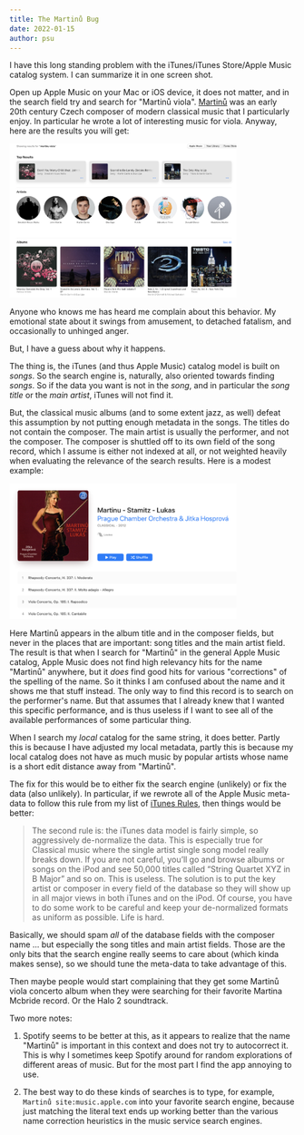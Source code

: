 ```yaml
---
title: The Martinů Bug
date: 2022-01-15
author: psu
---
```


I have this long standing problem with the iTunes/iTunes Store/Apple Music catalog system.
I can summarize it in one screen shot.

Open up Apple Music on your Mac or iOS device, it does not matter, and in the search field
try and search for "Martinů viola".
[Martinů](https://en.wikipedia.org/wiki/Bohuslav_Martinů) was an early 20th century Czech
composer of modern classical music that I particularly enjoy. In particular he wrote a lot
of interesting music for viola. Anyway, here are the results you will get:

> <a href="../images/martinu.png">
<img src="../images/martinu.png" width=400></a>

Anyone who knows me has heard me complain about this behavior. My emotional state about it
swings from amusement, to detached fatalism, and occasionally to unhinged anger.

But, I have a guess about why it happens.

The thing is, the iTunes (and thus Apple Music) catalog model is built on _songs_. So the
search engine is, naturally, also oriented towards finding _songs_. So if the data you
want is not in the _song_, and in particular the _song title_ or the _main artist_, iTunes
will not find it.

But, the classical music albums (and to some extent jazz, as well) defeat this assumption
by not putting enough metadata in the songs. The titles do not contain the composer. The
main artist is usually the performer, and not the composer. The composer is shuttled off
to its own field of the song record, which I assume is either not indexed at all, or not
weighted heavily when evaluating the relevance of the search results. Here is a modest
example:

> <a href="../images/martinu-viola.png">
<img src="../images/martinu-viola.png" width=400></a>

Here Martinů appears in the album title and in the composer fields, but never in the
places that are important: song titles and the main artist field. The result is that when
I search for "Martinů" in the general Apple Music catalog, Apple Music does not find high
relevancy hits for the name "Martinů" anywhere, but it _does_ find good hits for various
"corrections" of the spelling of the name. So it thinks I am confused about the name and
it shows me that stuff instead. The only way to find this record is to search on the
performer's name. But that assumes that I already knew that I wanted this specific
performance, and is thus useless if I want to see all of the available performances of
some particular thing.

When I search my _local_ catalog for the same string, it does better. Partly this is
because I have adjusted my local metadata, partly this is because my local catalog does
not have as much music by popular artists whose name is a short edit distance away from
"Martinů". 

The fix for this would be to either fix the search engine (unlikely) or fix the data (also
unlikely). In
particular, if we rewrote all of the Apple Music meta-data to follow this rule from my
list of [iTunes Rules](itunes-rules.html), then things would be better:

> The second rule is: the iTunes data model is fairly simple, so aggressively de-normalize
the data. This is especially true for Classical music where the single artist single song
model really breaks down. If you are not careful, you’ll go and browse albums or songs on
the iPod and see 50,000 titles called “String Quartet XYZ in B Major” and so on. This is
useless. The solution is to put the key artist or composer in every field of the database
so they will show up in all major views in both iTunes and on the iPod. Of course, you
have to do some work to be careful and keep your de-normalized formats as uniform as
possible. Life is hard.

Basically, we should spam _all_ of the database fields with the composer name ... but
especially the song titles and main artist fields. Those are the only bits that the search
engine really seems to care about (which kinda makes sense), so we should tune the
meta-data to take advantage of this.

Then maybe people would start complaining that they get some Martinů viola concerto album
when they were searching for their favorite Martina Mcbride record. Or the Halo 2
soundtrack.

Two more notes: 

1. Spotify seems to be better at this, as it appears to realize that the name "Martinů" is
   important in this context and does not try to autocorrect it. This is why I sometimes
   keep Spotify around for random explorations of different areas of music. But for the
   most part I find the app annoying to use.

2. The best way to do these kinds of searches is to type, for example, `Martinů
   site:music.apple.com` into your favorite search engine, because just matching the
   literal text ends up working better than the various name correction heuristics in the
   music service search engines.

